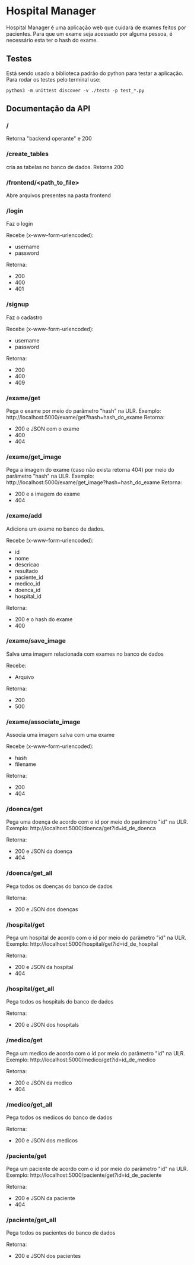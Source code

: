 # Hospital Manager
Hospital Manager é uma aplicação web que cuidará de exames feitos por pacientes. Para que um exame seja acessado por alguma pessoa, é necessário esta ter o hash do exame.

## Testes
Está sendo usado a biblioteca padrão do python para testar a aplicação. Para rodar os testes pelo terminal use: 
```
python3 -m unittest discover -v ./tests -p test_*.py
```

## Documentação da API
### /
Retorna "backend operante" e 200

### /create_tables
cria as tabelas no banco de dados.
Retorna 200

### /frontend/\<path_to_file\>
Abre arquivos presentes na pasta frontend

### /login
Faz o login

Recebe (x-www-form-urlencoded):
 - username
 - password

Retorna:
 - 200
 - 400
 - 401

### /signup
Faz o cadastro

Recebe (x-www-form-urlencoded):
 - username
 - password

Retorna:
 - 200
 - 400
 - 409

### /exame/get
Pega o exame por meio do parâmetro "hash" na ULR. Exemplo: http://localhost:5000/exame/get?hash=hash_do_exame
Retorna:
- 200 e JSON com o exame
- 400
- 404

### /exame/get_image
Pega a imagem do exame (caso não exista retorna 404) por meio do parâmetro "hash" na ULR. Exemplo: http://localhost:5000/exame/get_image?hash=hash_do_exame
Retorna:
- 200 e a imagem do exame
- 404

### /exame/add
Adiciona um exame no banco de dados.

Recebe (x-www-form-urlencoded):
 - id
 - nome
 - descricao
 - resultado
 - paciente_id
 - medico_id
 - doenca_id
 - hospital_id

Retorna:
 - 200 e o hash do exame
 - 400

### /exame/save_image
Salva uma imagem relacionada com exames no banco de dados

Recebe:
 - Arquivo

Retorna:
 - 200
 - 500

### /exame/associate_image
Associa uma imagem salva com uma exame

Recebe (x-www-form-urlencoded):
 - hash
 - filename

Retorna:
 - 200
 - 404

### /doenca/get
Pega uma doença de acordo com o id por meio do parâmetro "id" na ULR. Exemplo: http://localhost:5000/doenca/get?id=id_de_doenca

Retorna:
- 200 e JSON da doença
- 404

### /doenca/get_all
Pega todos os doenças do banco de dados

Retorna:
 - 200 e JSON dos doenças

### /hospital/get
Pega um hospital de acordo com o id por meio do parâmetro "id" na ULR. Exemplo: http://localhost:5000/hospital/get?id=id_de_hospital

Retorna:
- 200 e JSON da hospital
- 404

### /hospital/get_all
Pega todos os hospitals do banco de dados

Retorna:
 - 200 e JSON dos hospitals

### /medico/get
Pega um medico de acordo com o id por meio do parâmetro "id" na ULR. Exemplo: http://localhost:5000/medico/get?id=id_de_medico

Retorna:
- 200 e JSON da medico
- 404

### /medico/get_all
Pega todos os medicos do banco de dados

Retorna:
 - 200 e JSON dos medicos

### /paciente/get
Pega um paciente de acordo com o id por meio do parâmetro "id" na ULR. Exemplo: http://localhost:5000/paciente/get?id=id_de_paciente

Retorna:
- 200 e JSON da paciente
- 404

### /paciente/get_all
Pega todos os pacientes do banco de dados

Retorna:
 - 200 e JSON dos pacientes
